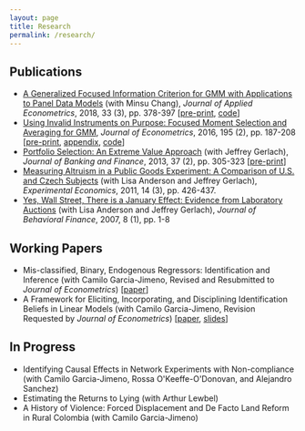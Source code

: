 ```yaml
---
layout: page
title: Research
permalink: /research/
---
```

## Publications

- [A Generalized Focused Information Criterion for GMM with Applications to Panel Data Models](https://onlinelibrary.wiley.com/doi/10.1002/jae.2614) (with Minsu Chang), *Journal of Applied Econometrics*, 2018, 33 (3), pp. 378-397 [[pre-print](http://ditraglia.com/pdf/GFIC_paper.pdf), [code](https://github.com/fditraglia/gfic)]
- [Using Invalid Instruments on Purpose: Focused Moment Selection and Averaging for GMM](https://www.sciencedirect.com/science/article/pii/S0304407616301518), *Journal of Econometrics*, 2016, 195 (2), pp. 187-208 [[pre-print](http://ditraglia.com/pdf/FMSC.pdf), [appendix](http://ditraglia.com/pdf/FMSC_appendix.pdf), [code](https://github.com/fditraglia/fmsc)]
- [Portfolio Selection: An Extreme Value Approach](https://www.sciencedirect.com/science/article/pii/S0378426612002592) (with Jeffrey Gerlach), *Journal of Banking and Finance*, 2013, 37 (2), pp. 305-323 [[pre-print](http://ditraglia.com/pdf/EV_paper.pdf)]
- [Measuring Altruism in a Public Goods Experiment: A Comparison of U.S. and Czech Subjects](http://link.springer.com/article/10.1007%2Fs10683-011-9274-8) (with Lisa Anderson and Jeffrey Gerlach), *Experimental Economics*, 2011, 14 (3), pp. 426-437.
- [Yes, Wall Street, There is a January Effect: Evidence from Laboratory Auctions](http://www.tandfonline.com/doi/abs/10.1080/15427560709337012) (with Lisa Anderson and Jeffrey Gerlach), *Journal of Behavioral Finance*, 2007, 8 (1), pp. 1-8

## Working Papers
- Mis-classified, Binary, Endogenous Regressors: Identification and Inference (with Camilo Garcia-Jimeno, Revised and Resubmitted to *Journal of Econometrics*) [[paper](http://ditraglia.com//pdf/DiTraglia_Garcia-Jimeno_2017b.pdf)] 
- A Framework for Eliciting, Incorporating, and Disciplining Identification Beliefs in Linear Models (with Camilo Garcia-Jimeno, Revision Requested by *Journal of Econometrics*) [[paper](http://ditraglia.com/pdf/DiTraglia_Garcia-Jimeno_2017.pdf), [slides](http://ditraglia.com/pdf/sick_instruments_slides.pdf)]

## In Progress
- Identifying Causal Effects in Network Experiments with Non-compliance (with Camilo Garcia-Jimeno, Rossa O'Keeffe-O'Donovan, and Alejandro Sanchez)
- Estimating the Returns to Lying (with Arthur Lewbel)
- A History of Violence: Forced Displacement and De Facto Land Reform in Rural Colombia (with Camilo Garcia-Jimeno) 
